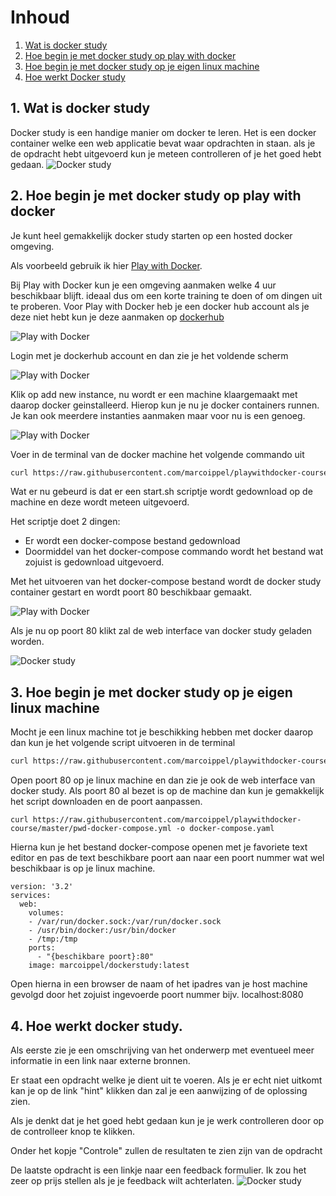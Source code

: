 # Inhoud
1. [Wat is docker study](#1-wat-is-docker-study)
2. [Hoe begin je met docker study op play with docker](#2-hoe-begin-je-met-docker-study-op-play-with-docker)
3. [Hoe begin je met docker study op je eigen linux machine](#3-hoe-begin-je-met-docker-study-op-je-eigen-linux-machine)
4. [Hoe werkt Docker study](#4-hoe-werkt-docker-study)

## 1. Wat is docker study

Docker study is een handige manier om docker te leren. Het is een docker container welke een web applicatie bevat waar opdrachten in staan. als je de opdracht hebt uitgevoerd kun je meteen controlleren of je het goed hebt gedaan. ![Docker study](https://github.com/marcoippel/playwithdocker-course/raw/master/images/dockerstudy.PNG)

## 2. Hoe begin je met docker study op play with docker

Je kunt heel gemakkelijk docker study starten op een hosted docker omgeving.

Als voorbeeld gebruik ik hier [Play with Docker](https://labs.play-with-docker.com/).

Bij Play with Docker kun je een omgeving aanmaken welke 4 uur beschikbaar blijft. ideaal dus om een korte training te doen of om dingen uit te proberen. Voor Play with Docker heb je een docker hub account als je deze niet hebt kun je deze aanmaken op [dockerhub](https://hub.docker.com/)

![Play with Docker](https://github.com/marcoippel/playwithdocker-course/raw/master/images/playwithdocker.PNG)

Login met je dockerhub account en dan zie je het voldende scherm

![Play with Docker](https://github.com/marcoippel/playwithdocker-course/raw/master/images/playwithdocker_add_instance.PNG)

Klik op add new instance, nu wordt er een machine klaargemaakt met daarop docker geinstalleerd. Hierop kun je nu je docker containers runnen. Je kan ook meerdere instanties aanmaken maar voor nu is een genoeg.

![Play with Docker](https://github.com/marcoippel/playwithdocker-course/raw/master/images/playwithdocker_new_instance.PNG)

Voer in de terminal van de docker machine het volgende commando uit
```bash
curl https://raw.githubusercontent.com/marcoippel/playwithdocker-course/master/start.sh | sh
```
Wat er nu gebeurd is dat er een start.sh scriptje wordt gedownload op de machine en deze wordt meteen uitgevoerd.

Het scriptje doet 2 dingen:
* Er wordt een docker-compose bestand gedownload
* Doormiddel van het docker-compose commando wordt het bestand wat zojuist is gedownload uitgevoerd.

Met het uitvoeren van het docker-compose bestand wordt de docker study container gestart en wordt poort 80 beschikbaar gemaakt.

![Play with Docker](https://github.com/marcoippel/playwithdocker-course/raw/master/images/playwithdocker_sh_script.PNG)

Als je nu op poort 80 klikt zal de web interface van docker study geladen worden.

![Docker study](https://github.com/marcoippel/playwithdocker-course/raw/master/images/dockerstudy.PNG)

## 3. Hoe begin je met docker study op je eigen linux machine

Mocht je een linux machine tot je beschikking hebben met docker daarop dan kun je het volgende script uitvoeren in de terminal
```bash
curl https://raw.githubusercontent.com/marcoippel/playwithdocker-course/master/start.sh | sh
```
Open poort 80 op je linux machine en dan zie je ook de web interface van docker study. Als poort 80 al bezet is op de machine dan kun je gemakkelijk het script downloaden en de poort aanpassen.

```
curl https://raw.githubusercontent.com/marcoippel/playwithdocker-course/master/pwd-docker-compose.yml -o docker-compose.yaml
```

Hierna kun je het bestand docker-compose openen met je favoriete text editor en pas de text beschikbare poort aan naar een poort nummer wat wel beschikbaar is op je linux machine.
```
version: '3.2'
services:
  web:
    volumes:
    - /var/run/docker.sock:/var/run/docker.sock
    - /usr/bin/docker:/usr/bin/docker
    - /tmp:/tmp
    ports:
      - "{beschikbare poort}:80"
    image: marcoippel/dockerstudy:latest
```
Open hierna in een browser de naam of het ipadres van je host machine gevolgd door het zojuist ingevoerde poort nummer bijv. localhost:8080

## 4. Hoe werkt docker study.

Als eerste zie je een omschrijving van het onderwerp met eventueel meer informatie in een link naar externe bronnen.

Er staat een opdracht welke je dient uit te voeren. Als je er echt niet uitkomt kan je op de link "hint" klikken dan zal je een aanwijzing of de oplossing zien.

Als je denkt dat je het goed hebt gedaan kun je je werk controlleren door op de controlleer knop te klikken.

Onder het kopje "Controle" zullen de resultaten te zien zijn van de opdracht

De laatste opdracht is een linkje naar een feedback formulier. Ik zou het zeer op prijs stellen als je je feedback wilt achterlaten.
![Docker study](https://github.com/marcoippel/playwithdocker-course/raw/master/images/dockerstudy.PNG)
